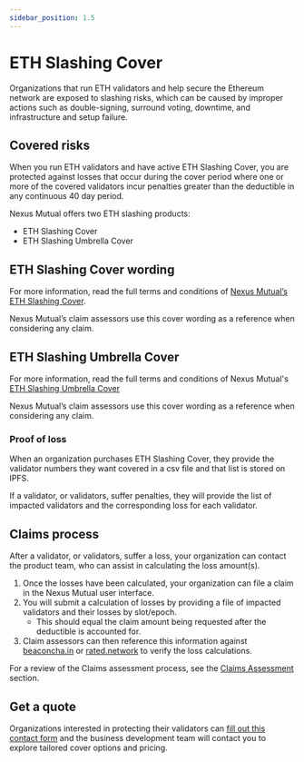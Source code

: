 ```yaml
---
sidebar_position: 1.5
---
```


# ETH Slashing Cover

Organizations that run ETH validators and help secure the Ethereum network are exposed to slashing risks, which can be caused by improper actions such as double-signing, surround voting, downtime, and infrastructure and setup failure.

## Covered risks

When you run ETH validators and have active ETH Slashing Cover, you are protected against losses that occur during the cover period where one or more of the covered validators incur penalties greater than the deductible in any continuous 40 day period.

Nexus Mutual offers two ETH slashing products:
* ETH Slashing Cover
* ETH Slashing Umbrella Cover

## ETH Slashing Cover wording

For more information, read the full terms and conditions of [Nexus Mutual’s ETH Slashing Cover](https://api.nexusmutual.io/ipfs/QmWepFbtMYSzJt22ddF1CK9PwbrYgiLk9qJjryDrgpGuus).

Nexus Mutual’s claim assessors use this cover wording as a reference when considering any claim.

## ETH Slashing Umbrella Cover

For more information, read the full terms and conditions of Nexus Mutual's [ETH Slashing Umbrella Cover](https://api.nexusmutual.io/ipfs/QmQx2H9A51SARNc4W8Ta2D2woXv2ebkUGZMC5HZoQW8TUX)

Nexus Mutual’s claim assessors use this cover wording as a reference when considering any claim.

### Proof of loss

When an organization purchases ETH Slashing Cover, they provide the validator numbers they want covered in a csv file and that list is stored on IPFS.

If a validator, or validators, suffer penalties, they will provide the list of impacted validators and the corresponding loss for each validator.

## Claims process

After a validator, or validators, suffer a loss, your organization can contact the product team, who can assist in calculating the loss amount(s).
1. Once the losses have been calculated, your organization can file a claim in the Nexus Mutual user interface.
2. You will submit a calculation of losses by providing a file of impacted validators and their losses by slot/epoch.
    * This should equal the claim amount being requested after the deductible is accounted for.
3. Claim assessors can then reference this information against [beaconcha.in](https://beaconcha.in/) or [rated.network](https://www.rated.network/?network=mainnet&view=pool) to verify the loss calculations.

For a review of the Claims 
assessment process, see the [Claims Assessment](/protocol/claims-assessment) section.

## Get a quote

Organizations interested in protecting their validators can [fill out this contact form](https://nexusmutual.io/contact) and the business development team will contact you to explore tailored cover options and pricing.
